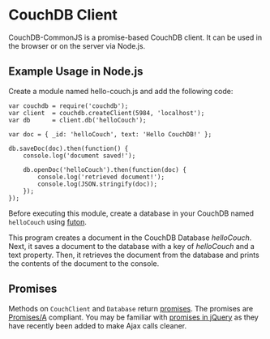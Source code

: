 # CouchDB Client

CouchDB-CommonJS is a promise-based CouchDB client.  It can be used in the browser or on the server
via Node.js.

## Example Usage in Node.js

Create a module named hello-couch.js and add the following code:

    var couchdb = require('couchdb');
    var client  = couchdb.createClient(5984, 'localhost');
    var db      = client.db('helloCouch');

    var doc = { _id: 'helloCouch', text: 'Hello CouchDB!' };

    db.saveDoc(doc).then(function() {
    	console.log('document saved!');

    	db.openDoc('helloCouch').then(function(doc) {
    		console.log('retrieved document!');
    		console.log(JSON.stringify(doc));
    	});
    });

Before executing this module, create a database in your CouchDB named `helloCouch`
using [futon](http://localhost:5984/_utils).

This program creates a document in the CouchDB Database *helloCouch*.  Next,
it saves a document to the database with a key of *helloCouch* and a text
property.  Then, it retrieves the document from the database and prints the
contents of the document to the console.

## Promises

Methods on `CouchClient` and `Database` return [promises](http://wiki.commonjs.org/wiki/Promises).
The promises are [Promises/A](http://wiki.commonjs.org/wiki/Promises/A) compliant. You may be familiar
with [promises in jQuery](http://www.erichynds.com/jquery/using-deferreds-in-jquery/) as they have recently 
been added to make Ajax calls cleaner.